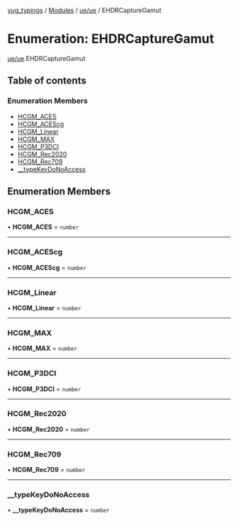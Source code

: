 [yug_typings](../README.md) / [Modules](../modules.md) / [ue/ue](../modules/ue_ue.md) / EHDRCaptureGamut

# Enumeration: EHDRCaptureGamut

[ue/ue](../modules/ue_ue.md).EHDRCaptureGamut

## Table of contents

### Enumeration Members

- [HCGM\_ACES](ue_ue.EHDRCaptureGamut.md#hcgm_aces)
- [HCGM\_ACEScg](ue_ue.EHDRCaptureGamut.md#hcgm_acescg)
- [HCGM\_Linear](ue_ue.EHDRCaptureGamut.md#hcgm_linear)
- [HCGM\_MAX](ue_ue.EHDRCaptureGamut.md#hcgm_max)
- [HCGM\_P3DCI](ue_ue.EHDRCaptureGamut.md#hcgm_p3dci)
- [HCGM\_Rec2020](ue_ue.EHDRCaptureGamut.md#hcgm_rec2020)
- [HCGM\_Rec709](ue_ue.EHDRCaptureGamut.md#hcgm_rec709)
- [\_\_typeKeyDoNoAccess](ue_ue.EHDRCaptureGamut.md#__typekeydonoaccess)

## Enumeration Members

### HCGM\_ACES

• **HCGM\_ACES** = `number`

___

### HCGM\_ACEScg

• **HCGM\_ACEScg** = `number`

___

### HCGM\_Linear

• **HCGM\_Linear** = `number`

___

### HCGM\_MAX

• **HCGM\_MAX** = `number`

___

### HCGM\_P3DCI

• **HCGM\_P3DCI** = `number`

___

### HCGM\_Rec2020

• **HCGM\_Rec2020** = `number`

___

### HCGM\_Rec709

• **HCGM\_Rec709** = `number`

___

### \_\_typeKeyDoNoAccess

• **\_\_typeKeyDoNoAccess** = `number`

